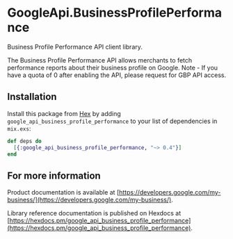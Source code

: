 # GoogleApi.BusinessProfilePerformance

Business Profile Performance API client library.

The Business Profile Performance API allows merchants to fetch performance reports about their business profile on Google. Note - If you have a quota of 0 after enabling the API, please request for GBP API access.

## Installation

Install this package from [Hex](https://hex.pm) by adding
`google_api_business_profile_performance` to your list of dependencies in `mix.exs`:

```elixir
def deps do
  [{:google_api_business_profile_performance, "~> 0.4"}]
end
```

## For more information

Product documentation is available at [https://developers.google.com/my-business/](https://developers.google.com/my-business/).

Library reference documentation is published on Hexdocs at
[https://hexdocs.pm/google_api_business_profile_performance](https://hexdocs.pm/google_api_business_profile_performance).
